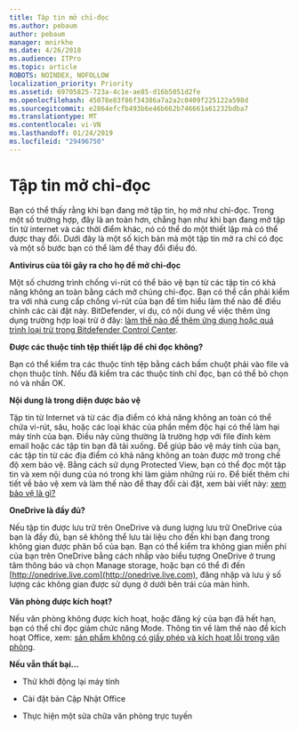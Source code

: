 ```yaml
---
title: Tập tin mở chỉ-đọc
ms.author: pebaum
author: pebaum
manager: mnirkhe
ms.date: 4/26/2018
ms.audience: ITPro
ms.topic: article
ROBOTS: NOINDEX, NOFOLLOW
localization_priority: Priority
ms.assetid: 69705825-723a-4c1e-ae85-d16b5051d2fe
ms.openlocfilehash: 45078e83f86f34386a7a2a2c0409f225122a598d
ms.sourcegitcommit: e2864efcfb493b6e46b662b746661a61232bdba7
ms.translationtype: MT
ms.contentlocale: vi-VN
ms.lasthandoff: 01/24/2019
ms.locfileid: "29496750"
---
```

# <a name="file-open-read-only"></a>Tập tin mở chỉ-đọc

Bạn có thể thấy rằng khi bạn đang mở tập tin, họ mở như chỉ-đọc. Trong một số trường hợp, đây là an toàn hơn, chẳng hạn như khi bạn đang mở tập tin từ internet và các thời điểm khác, nó có thể do một thiết lập mà có thể được thay đổi. Dưới đây là một số kịch bản mà một tập tin mở ra chỉ có đọc và một số bước bạn có thể làm để thay đổi điều đó.
  
 **Antivirus của tôi gây ra cho họ để mở chỉ-đọc**
  
Một số chương trình chống vi-rút có thể bảo vệ bạn từ các tập tin có khả năng không an toàn bằng cách mở chúng chỉ-đọc. Bạn có thể cần phải kiểm tra với nhà cung cấp chống vi-rút của bạn để tìm hiểu làm thế nào để điều chỉnh các cài đặt này. BitDefender, ví dụ, có nội dung về việc thêm ứng dụng trường hợp loại trừ ở đây: [làm thế nào để thêm ứng dụng hoặc quá trình loại trừ trong Bitdefender Control Center](https://www.bitdefender.com/support/how-to-add-application-or-process-exclusions-in-bitdefender-control-center-1119.mdl).
  
 **Được các thuộc tính tệp thiết lập để chỉ đọc không?**
  
Bạn có thể kiểm tra các thuộc tính tệp bằng cách bấm chuột phải vào file và chọn thuộc tính. Nếu đã kiểm tra các thuộc tính chỉ đọc, bạn có thể bỏ chọn nó và nhấn OK.
  
 **Nội dung là trong diện được bảo vệ**
  
Tập tin từ Internet và từ các địa điểm có khả năng không an toàn có thể chứa vi-rút, sâu, hoặc các loại khác của phần mềm độc hại có thể làm hại máy tính của bạn. Điều này cũng thường là trường hợp với file đính kèm email hoặc các tập tin bạn đã tải xuống. Để giúp bảo vệ máy tính của bạn, các tập tin từ các địa điểm có khả năng không an toàn được mở trong chế độ xem bảo vệ. Bằng cách sử dụng Protected View, bạn có thể đọc một tập tin và xem nội dung của nó trong khi làm giảm những rủi ro. Để biết thêm chi tiết về bảo vệ xem và làm thế nào để thay đổi cài đặt, xem bài viết này: [xem bảo vệ là gì?](https://support.office.com/en-us/article/d6f09ac7-e6b9-4495-8e43-2bbcdbcb6653)
  
 **OneDrive là đầy đủ?**
  
Nếu tập tin được lưu trữ trên OneDrive và dung lượng lưu trữ OneDrive của bạn là đầy đủ, bạn sẽ không thể lưu tài liệu cho đến khi bạn đang trong không gian được phân bổ của bạn. Bạn có thể kiểm tra không gian miễn phí của bạn trên OneDrive bằng cách nhấp vào biểu tượng OneDrive ở trung tâm thông báo và chọn Manage storage, hoặc bạn có thể đi đến [http://onedrive.live.com](http://onedrive.live.com), đăng nhập và lưu ý số lượng các không gian được sử dụng ở dưới bên trái của màn hình.
  
 **Văn phòng được kích hoạt?**
  
Nếu văn phòng không được kích hoạt, hoặc đăng ký của bạn đã hết hạn, bạn có thể chỉ đọc giảm chức năng Mode. Thông tin về làm thế nào để kích hoạt Office, xem: [sản phẩm không có giấy phép và kích hoạt lỗi trong văn phòng](https://support.office.com/en-us/article/0d23d3c0-c19c-4b2f-9845-5344fedc4380).
  
 **Nếu vẫn thất bại...**
  
- Thử khởi động lại máy tính
    
- Cài đặt bản Cập Nhật Office
    
- Thực hiện một sửa chữa văn phòng trực tuyến
    

